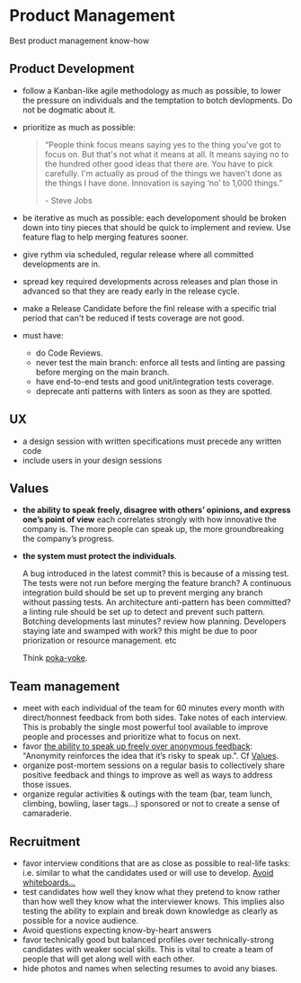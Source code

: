# Product Management

Best product management know-how

## Product Development

- follow a Kanban-like agile methodology as much as possible, to lower the pressure on individuals and the temptation to botch devlopments. Do not be dogmatic about it.
- prioritize as much as possible:

  > “People think focus means saying yes to the thing you've got to focus on. But that's not what it means at all. It means saying no to the hundred other good ideas that there are. You have to pick carefully. I'm actually as proud of the things we haven't done as the things I have done. Innovation is saying ‘no’ to 1,000 things.”
  >
  > \- Steve Jobs

- be iterative as much as possible: each developoment should be broken down into tiny pieces that should be quick to implement and review. Use feature flag to help merging features sooner.
- give rythm via scheduled, regular release where all committed developments are in.
- spread key required developments across releases and plan those in advanced so that they are ready early in the release cycle.
- make a Release Candidate before the finl release with a specific trial period that can't be reduced if tests coverage are not good.
- must have:
  - do Code Reviews.
  - never test the main branch: enforce all tests and linting are passing before merging on the main branch.
  - have end-to-end tests and good unit/integration tests coverage.
  - deprecate anti patterns with linters as soon as they are spotted.

## UX

- a design session with written specifications must precede any written code
- include users in your design sessions

## Values

- **the ability to speak freely, disagree with others’ opinions, and express one’s point of view** each correlates strongly with how innovative the company is. The more people can speak up, the more groundbreaking the company’s progress.
- **the system must protect the individuals**.

  A bug introduced in the latest commit? this is because of a missing test. The tests were not run before merging the feature branch? A continuous integration build should be set up to prevent merging any branch without passing tests. An architecture anti-pattern has been committed? a linting rule should be set up to detect and prevent such pattern. Botching developments last minutes? review how planning. Developers staying late and swamped with work? this might be due to poor priorization or resource management. etc

  Think [poka-yoke](https://en.wikipedia.org/wiki/Poka-yoke).

## Team management

- meet with each individual of the team for 60 minutes every month with direct/honnest feedback from both sides. Take notes of each interview. This is probably the single most powerful tool available to improve people and processes and prioritize what to focus on next.
- favor [the ability to speak up freely over anonymous feedback](https://www.fastcompany.com/40518499/my-company-is-killing-anonymous-employee-feedback-heres-why): "Anonymity reinforces the idea that it’s risky to speak up.". Cf [Values](#values).
- organize post-mortem sessions on a regular basis to collectively share positive feedback and things to improve as well as ways to address those issues.
- organize regular activities & outings with the team (bar, team lunch, climbing, bowling, laser tags...) sponsored or not to create a sense of camaraderie.

## Recruitment

- favor interview conditions that are as close as possible to real-life tasks: i.e. similar to what the candidates used or will use to develop. [Avoid whiteboards...](https://medium.com/javascript-scene/tech-hiring-has-always-been-broken-heres-how-i-survived-it-for-decades-b7ac33088de6)
- test candidates how well they know what they pretend to know rather than how well they know what the interviewer knows. This implies also testing the ability to explain and break down knowledge as clearly as possible for a novice audience.
- Avoid questions expecting know-by-heart answers
- favor technically good but balanced profiles over technically-strong candidates with weaker social skills. This is vital to create a team of people that will get along well with each other.
- hide photos and names when selecting resumes to avoid any biases.
